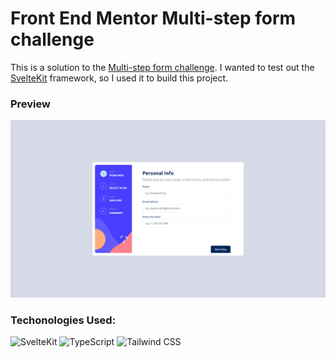 # Front End Mentor Multi-step form challenge

This is a solution to the [Multi-step form challenge](https://www.frontendmentor.io/challenges/multistep-form-YVAnSdqQBJ). I wanted to test out the [SvelteKit](https://svelte.dev/) framework, so I used it to build this project.

### Preview
![Preview](./preview.png)

### Techonologies Used:
![SvelteKit](https://img.shields.io/badge/SvelteKit-FF3E00?style=for-the-badge&logo=Svelte&logoColor=white)
![TypeScript](https://img.shields.io/badge/TypeScript-3178C6.svg?style=for-the-badge&logo=TypeScript&logoColor=white)
![Tailwind CSS](https://img.shields.io/badge/Tailwind%20CSS-06B6D4.svg?style=for-the-badge&logo=Tailwind-CSS&logoColor=white)